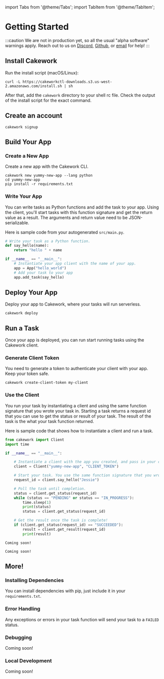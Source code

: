 import Tabs from '@theme/Tabs';
import TabItem from '@theme/TabItem';


# Getting Started

:::caution
We are not in production yet, so all the usual "alpha software" warnings apply. Reach out to us on [Discord](https://discord.gg/yB6GvheDcP), [Github](https://github.com/usecakework), or [email](mailto:eric@cakework.com) for help!
:::

## Install Cakework
Run the install script (macOS/Linux):

```
curl -L https://cakeworkctl-downloads.s3.us-west-2.amazonaws.com/install.sh | sh
```

After that, add the ```cakework``` directory to your shell rc file. Check the output of the install script for the exact command.

## Create an account

```
cakework signup
```

## Build Your App

### Create a New App
Create a new app with the Cakework CLI.

```
cakework new yummy-new-app --lang python
cd yummy-new-app
pip install -r requirements.txt
```

### Write Your App
You can write tasks as Python functions and add the task to your app. Using the client, you'll start tasks with this function signature and get the return value as a result. The arguments and return value need to be JSON-serializable.

Here is sample code from your autogenerated ```src/main.py```. 

```python
# Write your task as a Python function.
def say_hello(name):
    return "hello " + name

if __name__ == "__main__":
    # Instantiate your app client with the name of your app.
    app = App("hello_world")
    # Add your task to your app
    app.add_task(say_hello)
```

## Deploy Your App
Deploy your app to Cakework, where your tasks will run serverless.
```
cakework deploy
```

## Run a Task
Once your app is deployed, you can run start running tasks using the Cakework client.

### Generate Client Token
You need to generate a token to authenticate your client with your app. Keep your token safe.

```
cakework create-client-token my-client
```

### Use the Client
You run your task by instantiating a client and using the same function signature that you wrote your task in. Starting a task returns a request id that you can use to get the status or result of your task. The result of the task is the what your task function returned.

Here is sample code that shows how to instantiate a client and run a task.

<Tabs groupId="lang">
<TabItem value="python" label="Python">

```python
from cakework import Client
import time

if __name__ == "__main__":

    # Instantiate a client with the app you created, and pass in your client token.
    client = Client("yummy-new-app", "CLIENT_TOKEN")

    # Start your task. You use the same function signature that you wrote in your App.
    request_id = client.say_hello("Jessie")

    # Poll the task until completion.
    status = client.get_status(request_id)
    while (status == "PENDING" or status == "IN_PROGRESS"):
        time.sleep(1)
        print(status)
        status = client.get_status(request_id)

    # Get the result once the task is complete!
    if (client.get_status(request_id) == "SUCCEEDED"):
        result = client.get_result(request_id)
        print(result)
```

</TabItem>
<TabItem value="javascript" label="Javascript">

```
Coming soon!
```

</TabItem>
<TabItem value="rest" label="REST">

```
Coming soon!
```

</TabItem>
</Tabs>

## More!

### Installing Dependencies
You can install dependencies with pip, just include it in your ```requirements.txt```. 

### Error Handling
Any exceptions or errors in your task function will send your task to a ```FAILED``` status.

### Debugging

Coming soon!

### Local Development

Coming soon!
